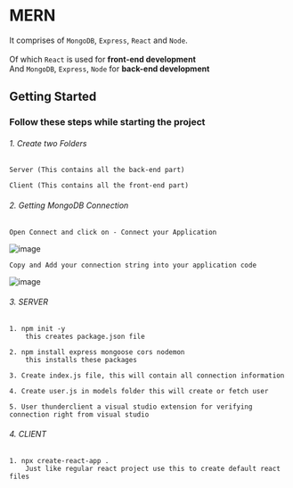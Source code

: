 # MERN 

It comprises of `MongoDB`, `Express`, `React` and `Node`. <br><br>
Of which `React` is used for **front-end development** <br>
And `MongoDB`, `Express`, `Node` for **back-end development**

## Getting Started
### Follow these steps while starting the project

###### 1.  Create two Folders

    Server (This contains all the back-end part)
  
    Client (This contains all the front-end part)
  
###### 2.  Getting MongoDB Connection

    Open Connect and click on - Connect your Application
    
  ![image](https://user-images.githubusercontent.com/76637730/174515425-a6b7db82-5cd3-4cc3-9b27-ecad8e395983.png)
  
    Copy and Add your connection string into your application code
    
  ![image](https://user-images.githubusercontent.com/76637730/174516230-232c6be6-d00b-4067-b15e-1f9cf9c57784.png)

  
###### 3.  SERVER

    1. npm init -y
        this creates package.json file
        
    2. npm install express mongoose cors nodemon
        this installs these packages
        
    3. Create index.js file, this will contain all connection information
    
    4. Create user.js in models folder this will create or fetch user
    
    5. User thunderclient a visual studio extension for verifying connection right from visual studio
  
###### 4.  CLIENT

    1. npx create-react-app .
        Just like regular react project use this to create default react files

